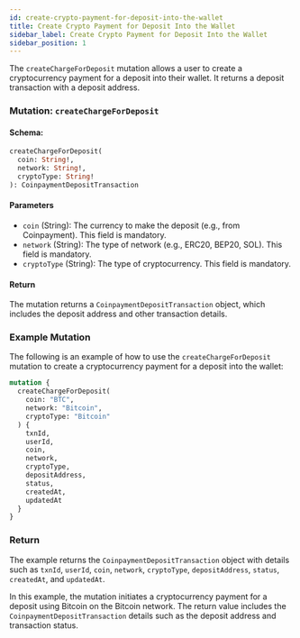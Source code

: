 ```yaml
---
id: create-crypto-payment-for-deposit-into-the-wallet
title: Create Crypto Payment for Deposit Into the Wallet
sidebar_label: Create Crypto Payment for Deposit Into the Wallet
sidebar_position: 1
---
```


The `createChargeForDeposit` mutation allows a user to create a cryptocurrency payment for a deposit into their wallet. It returns a deposit transaction with a deposit address.

### Mutation: `createChargeForDeposit`

#### Schema:
```graphql
createChargeForDeposit(
  coin: String!,
  network: String!,
  cryptoType: String!
): CoinpaymentDepositTransaction
```

#### Parameters

- `coin` (String): The currency to make the deposit (e.g., from Coinpayment). This field is mandatory.
- `network` (String): The type of network (e.g., ERC20, BEP20, SOL). This field is mandatory.
- `cryptoType` (String): The type of cryptocurrency. This field is mandatory.

#### Return

The mutation returns a `CoinpaymentDepositTransaction` object, which includes the deposit address and other transaction details.

### Example Mutation

The following is an example of how to use the `createChargeForDeposit` mutation to create a cryptocurrency payment for a deposit into the wallet:

```graphql
mutation {
  createChargeForDeposit(
    coin: "BTC",
    network: "Bitcoin",
    cryptoType: "Bitcoin"
  ) {
    txnId,
    userId,
    coin,
    network,
    cryptoType,
    depositAddress,
    status,
    createdAt,
    updatedAt
  }
}
```

### Return

The example returns the `CoinpaymentDepositTransaction` object with details such as `txnId`, `userId`, `coin`, `network`, `cryptoType`, `depositAddress`, `status`, `createdAt`, and `updatedAt`.

In this example, the mutation initiates a cryptocurrency payment for a deposit using Bitcoin on the Bitcoin network. The return value includes the `CoinpaymentDepositTransaction` details such as the deposit address and transaction status.